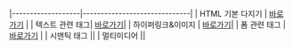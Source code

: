 |-------------------|------------------------------|
| HTML 기본 다지기 | [바로가기](HTML5/00/README.md) |
| 텍스트 관련 태그| [바로가기](HTML5/01/README.md)|
| 하이퍼링크&이미지  | [바로가기](HTML5/02/README.md)|
| 폼 관련 태그 | [바로가기](HTML5/03/README.md) |
| 시맨틱 태그 |[]()|
| 멀티미디어 |[]()|